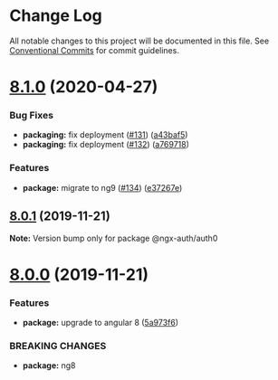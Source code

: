 # Change Log

All notable changes to this project will be documented in this file.
See [Conventional Commits](https://conventionalcommits.org) for commit guidelines.

# [8.1.0](https://github.com/fulls1z3/ngx-auth/compare/v8.0.1...v8.1.0) (2020-04-27)


### Bug Fixes

* **packaging:** fix deployment ([#131](https://github.com/fulls1z3/ngx-auth/issues/131)) ([a43baf5](https://github.com/fulls1z3/ngx-auth/commit/a43baf5f48edf7cc200d06c08fbae005ee17e0cd))
* **packaging:** fix deployment ([#132](https://github.com/fulls1z3/ngx-auth/issues/132)) ([a769718](https://github.com/fulls1z3/ngx-auth/commit/a769718c0a2ce3e0545a23aaa2a86ee4c6a0bc51))


### Features

* **package:** migrate to ng9 ([#134](https://github.com/fulls1z3/ngx-auth/issues/134)) ([e37267e](https://github.com/fulls1z3/ngx-auth/commit/e37267ef3128ef8bb6eea38941c671e1a6010e51))





## [8.0.1](https://github.com/fulls1z3/ngx-auth/compare/v8.0.0...v8.0.1) (2019-11-21)

**Note:** Version bump only for package @ngx-auth/auth0





# [8.0.0](https://github.com/fulls1z3/ngx-auth/compare/v6.0.0-rc.1...v8.0.0) (2019-11-21)


### Features

* **package:** upgrade to angular 8 ([5a973f6](https://github.com/fulls1z3/ngx-auth/commit/5a973f66e49aec265002f60b9cb6c39441d8884c))


### BREAKING CHANGES

* **package:** ng8
